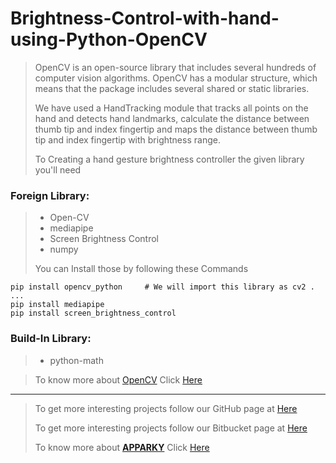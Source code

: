 # Brightness-Control-with-hand-using-Python-OpenCV

> OpenCV is an open-source library that includes several hundreds of computer vision algorithms. 
> OpenCV has a modular structure, which means that the package includes several shared or static libraries.
> 
> We have used a HandTracking module that tracks all points on the hand and detects hand landmarks, 
> calculate the distance between thumb tip and index fingertip and maps the distance between thumb tip and index fingertip with brightness range.
>
> To Creating a hand gesture brightness controller the given library you'll need

 ###  Foreign Library:
>  - Open-CV
>  - mediapipe
>  - Screen Brightness Control
>  - numpy
> 
> You can Install those by following these Commands
> 

```commandline
pip install opencv_python     # We will import this library as cv2 . ...
pip install mediapipe
pip install screen_brightness_control

```
### Build-In Library:
> - python-math

> To know more about [OpenCV](https://opencv.org/) Click [Here](https://opencv.org/)
>







-------------------
> 
> To get more interesting projects follow our GitHub page at [Here](https://github.com/Apparky)
> 
> To get more interesting projects follow our Bitbucket page at [Here](https://bitbucket.org/apparky-web/workspace/overview)
> 
> To know more about [__APPARKY__](https://apparky.vercel.app/) Click [Here](https://apparky-soumenmtec-gmailcom.vercel.app/)




